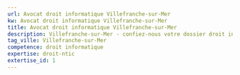 ```yaml
---
url: Avocat droit informatique Villefranche-sur-Mer
kw: Avocat droit informatique Villefranche-sur-Mer
title: Avocat droit informatique Villefranche-sur-Mer
description: Villefranche-sur-Mer - confiez-nous votre dossier droit informatique
tag_ville: Villefranche-sur-Mer
competence: droit informatique
expertise: droit-ntic
extertise_id: 1
---
```

